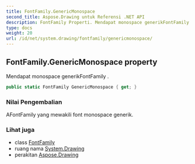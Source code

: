 ```yaml
---
title: FontFamily.GenericMonospace
second_title: Aspose.Drawing untuk Referensi .NET API
description: FontFamily Properti. Mendapat monospace generikFontFamily .
type: docs
weight: 20
url: /id/net/system.drawing/fontfamily/genericmonospace/
---
```

## FontFamily.GenericMonospace property

Mendapat monospace generikFontFamily .

```csharp
public static FontFamily GenericMonospace { get; }
```

### Nilai Pengembalian

AFontFamily yang mewakili font monospace generik.

### Lihat juga

* class [FontFamily](../)
* ruang nama [System.Drawing](../../fontfamily/)
* perakitan [Aspose.Drawing](../../../)


